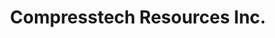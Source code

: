 ---
title: "Compresstech Resources Inc."
url: /manila/compresstech-resources-inc/
shop: wholesale
---
